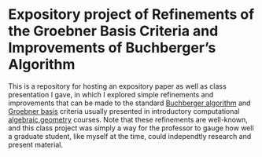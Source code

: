 # Expository project of Refinements of the Groebner Basis Criteria and Improvements of Buchberger’s Algorithm

This is a repository for hosting an expository paper as well as class presentation I gave, in which I explored simple refinements and improvements that can be made to the standard [Buchberger algorithm](https://en.wikipedia.org/wiki/Buchberger%27s_algorithm) and [Groebner basis](https://en.wikipedia.org/wiki/Gr%C3%B6bner_basis) criteria usually presented in introductory computational [algebraic geometry](https://en.wikipedia.org/wiki/Algebraic_geometry) courses. Note that these refinements are well-known, and this class project was simply a way for the professor to gauge how well a graduate student, like myself at the time, could independtly research and present material. 
